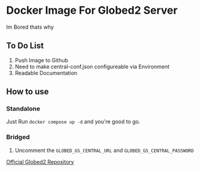 # Docker Image For Globed2 Server

Im Bored thats why

## To Do List

1. Push Image to Github
2. Need to make central-conf.json configureable via Environment
3. Readable Documentation

## How to use

### Standalone
Just Run `docker compose up -d` and you're good to go.

### Bridged
1. Uncomment the `GLOBED_GS_CENTRAL_URL` and `GLOBED_GS_CENTRAL_PASSWORD`


[Official Globed2 Repository](https://github.com/dankmeme01/globed2)